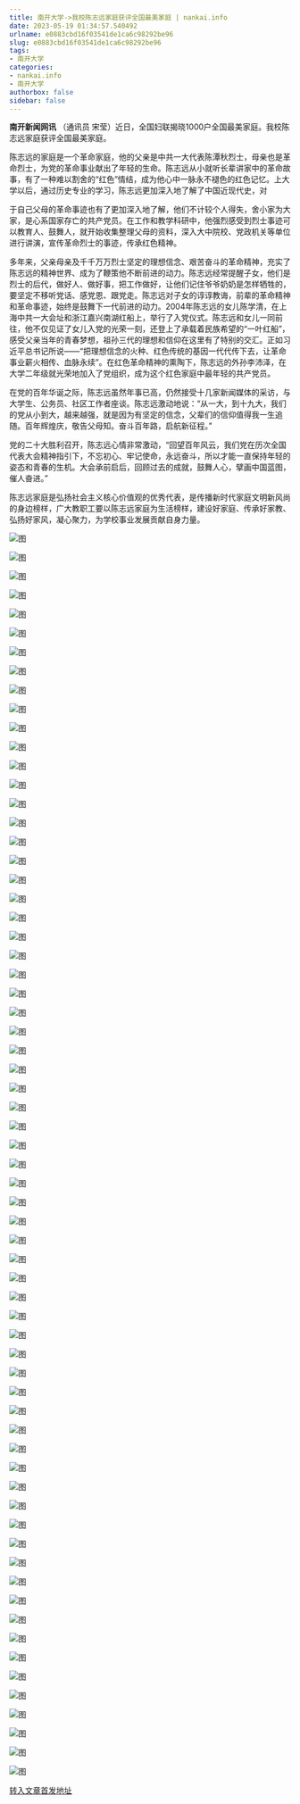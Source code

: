 ```yaml
---
title: 南开大学->我校陈志远家庭获评全国最美家庭 | nankai.info
date: 2023-05-19 01:34:57.540492
urlname: e0883cbd16f03541de1ca6c98292be96
slug: e0883cbd16f03541de1ca6c98292be96
tags: 
- 南开大学
categories:
- nankai.info
- 南开大学
authorbox: false
sidebar: false
---
```

**南开新闻网讯** （通讯员 宋莹）近日，全国妇联揭晓1000户全国最美家庭。我校陈志远家庭获评全国最美家庭。

陈志远的家庭是一个革命家庭，他的父亲是中共一大代表陈潭秋烈士，母亲也是革命烈士，为党的革命事业献出了年轻的生命。陈志远从小就听长辈讲家中的革命故事，有了一种难以割舍的“红色”情结，成为他心中一脉永不褪色的红色记忆。上大学以后，通过历史专业的学习，陈志远更加深入地了解了中国近现代史，对
<!--more-->
于自己父母的革命事迹也有了更加深入地了解，他们不计较个人得失，舍小家为大家，是心系国家存亡的共产党员。在工作和教学科研中，他强烈感受到烈士事迹可以教育人、鼓舞人，就开始收集整理父母的资料，深入大中院校、党政机关等单位进行讲演，宣传革命烈士的事迹，传承红色精神。

多年来，父亲母亲及千千万万烈士坚定的理想信念、艰苦奋斗的革命精神，充实了陈志远的精神世界、成为了鞭策他不断前进的动力。陈志远经常提醒子女，他们是烈士的后代，做好人、做好事，把工作做好，让他们记住爷爷奶奶是怎样牺牲的，要坚定不移听党话、感党恩、跟党走。陈志远对子女的谆谆教诲，前辈的革命精神和革命事迹，始终是鼓舞下一代前进的动力。2004年陈志远的女儿陈学清，在上海中共一大会址和浙江嘉兴南湖红船上，举行了入党仪式。陈志远和女儿一同前往，他不仅见证了女儿入党的光荣一刻，还登上了承载着民族希望的“一叶红船”，感受父亲当年的青春梦想，祖孙三代的理想和信仰在这里有了特别的交汇。正如习近平总书记所说——“把理想信念的火种、红色传统的基因一代代传下去，让革命事业薪火相传、血脉永续”。在红色革命精神的熏陶下，陈志远的外孙李沛泽，在大学二年级就光荣地加入了党组织，成为这个红色家庭中最年轻的共产党员。

在党的百年华诞之际，陈志远虽然年事已高，仍然接受十几家新闻媒体的采访，与大学生、公务员、社区工作者座谈。陈志远激动地说：“从一大，到十九大，我们的党从小到大，越来越强，就是因为有坚定的信念，父辈们的信仰值得我一生追随。百年辉煌庆，敬告父母知。奋斗百年路，启航新征程。”

党的二十大胜利召开，陈志远心情非常激动，“回望百年风云，我们党在历次全国代表大会精神指引下，不忘初心、牢记使命，永远奋斗，所以才能一直保持年轻的姿态和青春的生机。大会承前启后，回顾过去的成就，鼓舞人心，擘画中国蓝图，催人奋进。”

陈志远家庭是弘扬社会主义核心价值观的优秀代表，是传播新时代家庭文明新风尚的身边榜样，广大教职工要以陈志远家庭为生活榜样，建设好家庭、传承好家教、弘扬好家风，凝心聚力，为学校事业发展贡献自身力量。

![图](https://news.nankai.edu.cn/ywsd/system/2023/05/16/g)

![图](https://news.nankai.edu.cn/ywsd/system/2023/05/16/p)

![图](https://news.nankai.edu.cn/ywsd/system/2023/05/16/j)

![图](https://news.nankai.edu.cn/ywsd/system/2023/05/16/)

![图](https://news.nankai.edu.cn/ywsd/system/2023/05/16/6)

![图](https://news.nankai.edu.cn/ywsd/system/2023/05/16/1)

![图](https://news.nankai.edu.cn/ywsd/system/2023/05/16/1)

![图](https://news.nankai.edu.cn/ywsd/system/2023/05/16/9)

![图](https://news.nankai.edu.cn/ywsd/system/2023/05/16/e)

![图](https://news.nankai.edu.cn/ywsd/system/2023/05/16/e)

![图](https://news.nankai.edu.cn/ywsd/system/2023/05/16/e)

![图](https://news.nankai.edu.cn/ywsd/system/2023/05/16/9)

![图](https://news.nankai.edu.cn/ywsd/system/2023/05/16/_)

![图](https://news.nankai.edu.cn/ywsd/system/2023/05/16/5)

![图](https://news.nankai.edu.cn/ywsd/system/2023/05/16/0)

![图](https://news.nankai.edu.cn/ywsd/system/2023/05/16/7)

![图](https://news.nankai.edu.cn/ywsd/system/2023/05/16/2)

![图](https://news.nankai.edu.cn/ywsd/system/2023/05/16/5)

![图](https://news.nankai.edu.cn/ywsd/system/2023/05/16/0)

![图](https://news.nankai.edu.cn/ywsd/system/2023/05/16/0)

![图](https://news.nankai.edu.cn/ywsd/system/2023/05/16/0)

![图](https://news.nankai.edu.cn/ywsd/system/2023/05/16/3)

![图](https://news.nankai.edu.cn/ywsd/system/2023/05/16/0)

![图](https://news.nankai.edu.cn/ywsd/system/2023/05/16/0)

![图](https://news.nankai.edu.cn/)

![图](https://news.nankai.edu.cn/ywsd/system/2023/05/16/7)

![图](https://news.nankai.edu.cn/ywsd/system/2023/05/16/2)

![图](https://news.nankai.edu.cn/ywsd/system/2023/05/16/5)

![图](https://news.nankai.edu.cn/)

![图](https://news.nankai.edu.cn/ywsd/system/2023/05/16/0)

![图](https://news.nankai.edu.cn/ywsd/system/2023/05/16/0)

![图](https://news.nankai.edu.cn/ywsd/system/2023/05/16/0)

![图](https://news.nankai.edu.cn/)

![图](https://news.nankai.edu.cn/ywsd/system/2023/05/16/3)

![图](https://news.nankai.edu.cn/ywsd/system/2023/05/16/0)

![图](https://news.nankai.edu.cn/ywsd/system/2023/05/16/0)

![图](https://news.nankai.edu.cn/)

![图](https://news.nankai.edu.cn/ywsd/system/2023/05/16/c)

![图](https://news.nankai.edu.cn/ywsd/system/2023/05/16/i)

![图](https://news.nankai.edu.cn/ywsd/system/2023/05/16/p)

![图](https://news.nankai.edu.cn/)

![图](https://news.nankai.edu.cn/ywsd/system/2023/05/16/n)

![图](https://news.nankai.edu.cn/ywsd/system/2023/05/16/c)

![图](https://news.nankai.edu.cn/ywsd/system/2023/05/16/)

![图](https://news.nankai.edu.cn/ywsd/system/2023/05/16/u)

![图](https://news.nankai.edu.cn/ywsd/system/2023/05/16/d)

![图](https://news.nankai.edu.cn/ywsd/system/2023/05/16/e)

![图](https://news.nankai.edu.cn/ywsd/system/2023/05/16/)

![图](https://news.nankai.edu.cn/ywsd/system/2023/05/16/i)

![图](https://news.nankai.edu.cn/ywsd/system/2023/05/16/a)

![图](https://news.nankai.edu.cn/ywsd/system/2023/05/16/k)

![图](https://news.nankai.edu.cn/ywsd/system/2023/05/16/n)

![图](https://news.nankai.edu.cn/ywsd/system/2023/05/16/a)

![图](https://news.nankai.edu.cn/ywsd/system/2023/05/16/n)

![图](https://news.nankai.edu.cn/ywsd/system/2023/05/16/)

![图](https://news.nankai.edu.cn/ywsd/system/2023/05/16/s)

![图](https://news.nankai.edu.cn/ywsd/system/2023/05/16/w)

![图](https://news.nankai.edu.cn/ywsd/system/2023/05/16/e)

![图](https://news.nankai.edu.cn/ywsd/system/2023/05/16/n)

![图](https://news.nankai.edu.cn/)

![图](https://news.nankai.edu.cn/)

![图](https://news.nankai.edu.cn/ywsd/system/2023/05/16/:)

![图](https://news.nankai.edu.cn/ywsd/system/2023/05/16/p)

![图](https://news.nankai.edu.cn/ywsd/system/2023/05/16/t)

![图](https://news.nankai.edu.cn/ywsd/system/2023/05/16/t)

![图](https://news.nankai.edu.cn/ywsd/system/2023/05/16/h)

[转入文章首发地址](https://news.nankai.edu.cn/ywsd/system/2023/05/16/030056152.shtml)